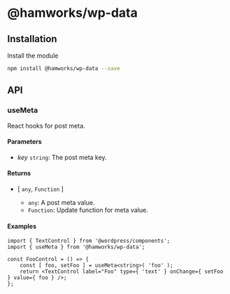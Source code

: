# @hamworks/wp-data

## Installation

Install the module

```bash
npm install @hamworks/wp-data --save
```

## API

### useMeta

React hooks for post meta.

#### Parameters

- _key_ `string`: The post meta key.

#### Returns

- [ `any`, `Function` ]

  -   `any`: A post meta value.
  -   `Function`: Update function for meta value.

#### Examples

```
import { TextControl } from '@wordpress/components';
import { useMeta } from '@hamworks/wp-data';

const FooControl = () => {
	const [ foo, setFoo ] = useMeta<string>( 'foo' );
	return <TextControl label="Foo" type={ 'text' } onChange={ setFoo } value={ foo } />;
};
```
